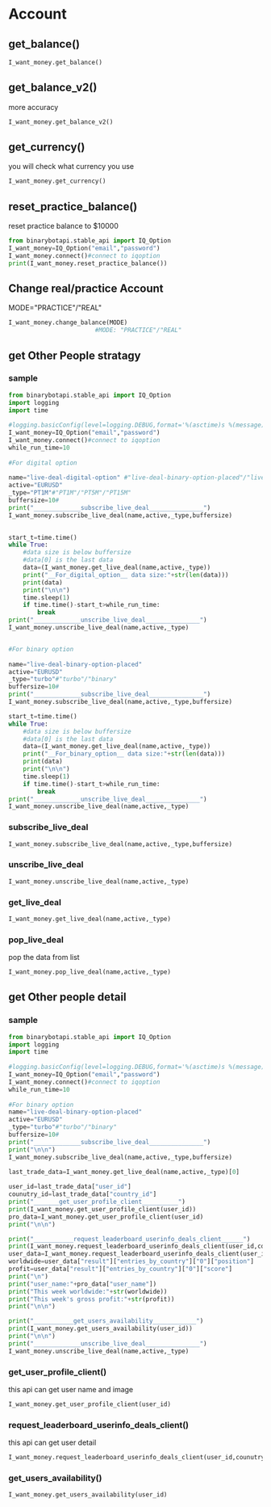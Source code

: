 # Account

## get_balance()
```python
I_want_money.get_balance()
```

## get_balance_v2()

more accuracy

```python
I_want_money.get_balance_v2()
```

## get_currency()

you will check what currency you use

```python
I_want_money.get_currency()
```

## reset_practice_balance()

reset practice balance to $10000

```python
from binarybotapi.stable_api import IQ_Option
I_want_money=IQ_Option("email","password")
I_want_money.connect()#connect to iqoption
print(I_want_money.reset_practice_balance())
```

## Change real/practice Account

MODE="PRACTICE"/"REAL"
```python
I_want_money.change_balance(MODE)
                        #MODE: "PRACTICE"/"REAL"
```

## get Other People stratagy

 
### sample
```python
from binarybotapi.stable_api import IQ_Option
import logging
import time
 
#logging.basicConfig(level=logging.DEBUG,format='%(asctime)s %(message)s')
I_want_money=IQ_Option("email","password")
I_want_money.connect()#connect to iqoption
while_run_time=10
 
#For digital option
 
name="live-deal-digital-option" #"live-deal-binary-option-placed"/"live-deal-digital-option"
active="EURUSD"
_type="PT1M"#"PT1M"/"PT5M"/"PT15M"
buffersize=10#
print("_____________subscribe_live_deal_______________")
I_want_money.subscribe_live_deal(name,active,_type,buffersize)

 
start_t=time.time()
while True:
    #data size is below buffersize
    #data[0] is the last data
    data=(I_want_money.get_live_deal(name,active,_type))
    print("__For_digital_option__ data size:"+str(len(data)))
    print(data)
    print("\n\n")
    time.sleep(1)
    if time.time()-start_t>while_run_time:
        break
print("_____________unscribe_live_deal_______________")
I_want_money.unscribe_live_deal(name,active,_type)


#For binary option
 
name="live-deal-binary-option-placed"
active="EURUSD"
_type="turbo"#"turbo"/"binary"
buffersize=10#
print("_____________subscribe_live_deal_______________")
I_want_money.subscribe_live_deal(name,active,_type,buffersize)

start_t=time.time()
while True:
    #data size is below buffersize
    #data[0] is the last data
    data=(I_want_money.get_live_deal(name,active,_type))
    print("__For_binary_option__ data size:"+str(len(data)))
    print(data)
    print("\n\n")
    time.sleep(1)
    if time.time()-start_t>while_run_time:
        break
print("_____________unscribe_live_deal_______________")
I_want_money.unscribe_live_deal(name,active,_type)
```

### subscribe_live_deal

```python
I_want_money.subscribe_live_deal(name,active,_type,buffersize)
```

### unscribe_live_deal

```python
I_want_money.unscribe_live_deal(name,active,_type)
```

### get_live_deal

```python
I_want_money.get_live_deal(name,active,_type)
```
### pop_live_deal

pop the data from list
```python
I_want_money.pop_live_deal(name,active,_type)
```
## get Other people detail

### sample 
```python
from binarybotapi.stable_api import IQ_Option
import logging
import time
 
#logging.basicConfig(level=logging.DEBUG,format='%(asctime)s %(message)s')
I_want_money=IQ_Option("email","password")
I_want_money.connect()#connect to iqoption
while_run_time=10
 
#For binary option
name="live-deal-binary-option-placed"
active="EURUSD"
_type="turbo"#"turbo"/"binary"
buffersize=10#
print("_____________subscribe_live_deal_______________")
print("\n\n")
I_want_money.subscribe_live_deal(name,active,_type,buffersize)

last_trade_data=I_want_money.get_live_deal(name,active,_type)[0]
 
user_id=last_trade_data["user_id"]
counutry_id=last_trade_data["country_id"]
print("_______get_user_profile_client__________")
print(I_want_money.get_user_profile_client(user_id))
pro_data=I_want_money.get_user_profile_client(user_id)
print("\n\n")

print("___________request_leaderboard_userinfo_deals_client______")
print(I_want_money.request_leaderboard_userinfo_deals_client(user_id,counutry_id))
user_data=I_want_money.request_leaderboard_userinfo_deals_client(user_id,counutry_id)
worldwide=user_data["result"]["entries_by_country"]["0"]["position"]
profit=user_data["result"]["entries_by_country"]["0"]["score"]
print("\n")
print("user_name:"+pro_data["user_name"])
print("This week worldwide:"+str(worldwide))
print("This week's gross profit:"+str(profit))
print("\n\n")

print("___________get_users_availability____________")
print(I_want_money.get_users_availability(user_id))
print("\n\n")
print("_____________unscribe_live_deal_______________")
I_want_money.unscribe_live_deal(name,active,_type)

```

### get_user_profile_client()
this api can get user name and image
```python
I_want_money.get_user_profile_client(user_id)
```

### request_leaderboard_userinfo_deals_client()
this api can get user detail

```python
I_want_money.request_leaderboard_userinfo_deals_client(user_id,counutry_id)
```

### get_users_availability()

```python
I_want_money.get_users_availability(user_id)
```